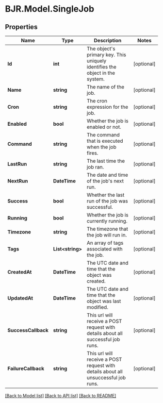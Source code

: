 
# BJR.Model.SingleJob

## Properties

Name | Type | Description | Notes
------------ | ------------- | ------------- | -------------
**Id** | **int** | The object&#39;s primary key. This uniquely identifies the object in the system. | [optional] 
**Name** | **string** | The name of the job. | [optional] 
**Cron** | **string** | The cron expression for the job. | [optional] 
**Enabled** | **bool** | Whether the job is enabled or not. | [optional] 
**Command** | **string** | The command that is executed when the job fires. | [optional] 
**LastRun** | **string** | The last time the job ran. | [optional] 
**NextRun** | **DateTime** | The date and time of the job&#39;s next run. | [optional] 
**Success** | **bool** | Whether the last run of the job was successful. | [optional] 
**Running** | **bool** | Whether the job is currently running. | [optional] 
**Timezone** | **string** | The timezone that the job will run in. | [optional] 
**Tags** | **List&lt;string&gt;** | An array of tags associated with the job. | [optional] 
**CreatedAt** | **DateTime** | The UTC date and time that the object was created. | [optional] 
**UpdatedAt** | **DateTime** | The UTC date and time that the object was last modified. | [optional] 
**SuccessCallback** | **string** | This url will receive a POST request with details about all successful job runs. | [optional] 
**FailureCallback** | **string** | This url will receive a POST request with details about all unsuccessful job runs. | [optional] 

[[Back to Model list]](../README.md#documentation-for-models)
[[Back to API list]](../README.md#documentation-for-api-endpoints)
[[Back to README]](../README.md)

